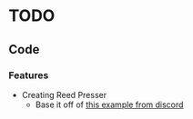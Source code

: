 # TODO

## Code

### Features

* Creating Reed Presser
  * Base it off of [this example from discord](https://discord.com/channels/302152934249070593/351624415039193098/830297766344392764)

